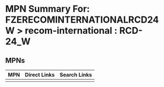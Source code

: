 



# MPN Summary For: FZERECOMINTERNATIONALRCD24W > recom-international : RCD-24_W

## MPNs
  

|MPN|Direct Links|Search Links|
| :--- | :--- | :--- |
||||
